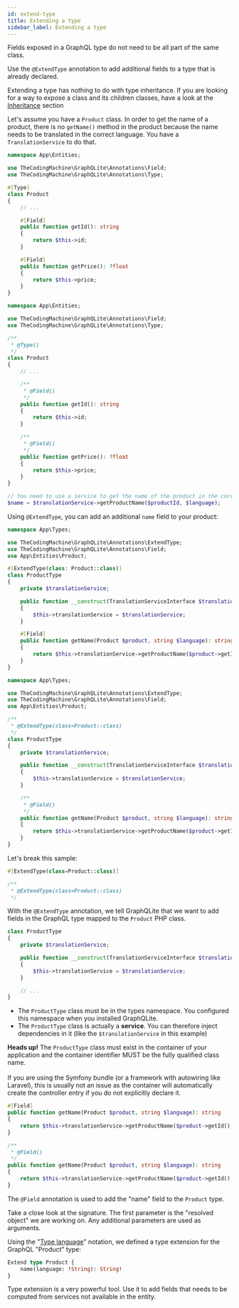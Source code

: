 ```yaml
---
id: extend-type
title: Extending a type
sidebar_label: Extending a type
---
```


Fields exposed in a GraphQL type do not need to be all part of the same class.

Use the `@ExtendType` annotation to add additional fields to a type that is already declared.

<div class="alert alert--info">
    Extending a type has nothing to do with type inheritance.
    If you are looking for a way to expose a class and its children classes, have a look at
    the <a href="inheritance-interfaces">Inheritance</a> section
</div>

Let's assume you have a `Product` class. In order to get the name of a product, there is no `getName()` method in
the product because the name needs to be translated in the correct language. You have a `TranslationService` to do that.

<!--DOCUSAURUS_CODE_TABS-->
<!--PHP 8+-->
```php
namespace App\Entities;

use TheCodingMachine\GraphQLite\Annotations\Field;
use TheCodingMachine\GraphQLite\Annotations\Type;

#[Type]
class Product
{
    // ...

    #[Field]
    public function getId(): string
    {
        return $this->id;
    }

    #[Field]
    public function getPrice(): ?float
    {
        return $this->price;
    }
}
```
<!--PHP 7+-->
```php
namespace App\Entities;

use TheCodingMachine\GraphQLite\Annotations\Field;
use TheCodingMachine\GraphQLite\Annotations\Type;

/**
 * @Type()
 */
class Product
{
    // ...

    /**
     * @Field()
     */
    public function getId(): string
    {
        return $this->id;
    }

    /**
     * @Field()
     */
    public function getPrice(): ?float
    {
        return $this->price;
    }
}
```
<!--END_DOCUSAURUS_CODE_TABS-->

```php
// You need to use a service to get the name of the product in the correct language.
$name = $translationService->getProductName($productId, $language);
```

Using `@ExtendType`, you can add an additional `name` field to your product:

<!--DOCUSAURUS_CODE_TABS-->
<!--PHP 8+-->
```php
namespace App\Types;

use TheCodingMachine\GraphQLite\Annotations\ExtendType;
use TheCodingMachine\GraphQLite\Annotations\Field;
use App\Entities\Product;

#[ExtendType(class: Product::class)]
class ProductType
{
    private $translationService;

    public function __construct(TranslationServiceInterface $translationService)
    {
        $this->translationService = $translationService;
    }

    #[Field]
    public function getName(Product $product, string $language): string
    {
        return $this->translationService->getProductName($product->getId(), $language);
    }
}
```
<!--PHP 7+-->
```php
namespace App\Types;

use TheCodingMachine\GraphQLite\Annotations\ExtendType;
use TheCodingMachine\GraphQLite\Annotations\Field;
use App\Entities\Product;

/**
 * @ExtendType(class=Product::class)
 */
class ProductType
{
    private $translationService;

    public function __construct(TranslationServiceInterface $translationService)
    {
        $this->translationService = $translationService;
    }

    /**
     * @Field()
     */
    public function getName(Product $product, string $language): string
    {
        return $this->translationService->getProductName($product->getId(), $language);
    }
}
```
<!--END_DOCUSAURUS_CODE_TABS-->

Let's break this sample:

<!--DOCUSAURUS_CODE_TABS-->
<!--PHP 8+-->
```php
#[ExtendType(class=Product::class)]
```
<!--PHP 7+-->
```php
/**
 * @ExtendType(class=Product::class)
 */
```
<!--END_DOCUSAURUS_CODE_TABS-->

With the `@ExtendType` annotation, we tell GraphQLite that we want to add fields in the GraphQL type mapped to
the `Product` PHP class.

```php
class ProductType
{
    private $translationService;

    public function __construct(TranslationServiceInterface $translationService)
    {
        $this->translationService = $translationService;
    }

    // ...
}
```


- The `ProductType` class must be in the types namespace. You configured this namespace when you installed GraphQLite.
- The `ProductType` class is actually a **service**. You can therefore inject dependencies in it (like the `$translationService` in this example)

<div class="alert alert--warning"><strong>Heads up!</strong> The <code>ProductType</code> class must exist in the container of your
application and the container identifier MUST be the fully qualified class name.<br/><br/>
If you are using the Symfony bundle (or a framework with autowiring like Laravel), this
is usually not an issue as the container will automatically create the controller entry if you do not explicitly
declare it.</div>

<!--DOCUSAURUS_CODE_TABS-->
<!--PHP 8+-->
```php
#[Field]
public function getName(Product $product, string $language): string
{
    return $this->translationService->getProductName($product->getId(), $language);
}
```
<!--PHP 7+-->
```php
/**
 * @Field()
 */
public function getName(Product $product, string $language): string
{
    return $this->translationService->getProductName($product->getId(), $language);
}
```
<!--END_DOCUSAURUS_CODE_TABS-->

The `@Field` annotation is used to add the "name" field to the `Product` type.

Take a close look at the signature. The first parameter is the "resolved object" we are working on.
Any additional parameters are used as arguments.

Using the "[Type language](https://graphql.org/learn/schema/#type-language)" notation, we defined a type extension for
the GraphQL "Product" type:

```graphql
Extend type Product {
    name(language: !String): String!
}
```

<div class="alert alert--success">Type extension is a very powerful tool. Use it to add fields that needs to be
computed from services not available in the entity.
</div>
